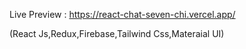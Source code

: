 Live Preview : https://react-chat-seven-chi.vercel.app/

(React Js,Redux,Firebase,Tailwind Css,Materaial UI)
